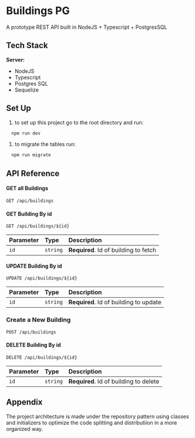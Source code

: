 
# Buildings PG

A prototype REST API built in NodeJS + Typescript + PostgresSQL

## Tech Stack

**Server:**

- NodeJS
- Typescript
- Postgres SQL
- Sequelize


## Set Up

1. to set up this project go to the root directory and run:

```bash
  npm run dev
```

1. to migrate the tables run:

```bash
  npm run migrate
```

## API Reference

#### GET all Buildings

```http
GET /api/buildings
```
#### GET Building By id

```http
GET /api/buildings/${id}
```

| Parameter | Type     | Description                       |
| :-------- | :------- | :-------------------------------- |
| `id`      | `string` | **Required**. Id of building to fetch |

#### UPDATE Building By id

```http
UPDATE /api/buildings/${id}
```

| Parameter | Type     | Description                       |
| :-------- | :------- | :-------------------------------- |
| `id`      | `string` | **Required**. Id of building to update |

### Create a New Building

```http
POST /api/buildings
```
#### DELETE Building By id

```http
DELETE /api/buildings/${id}
```

| Parameter | Type     | Description                       |
| :-------- | :------- | :-------------------------------- |
| `id`      | `string` | **Required**. Id of building to delete |

## Appendix

The project architecture is made under the repository pattern using classes and initializers to optimize the code splitting and distributiion in a more organized way.
